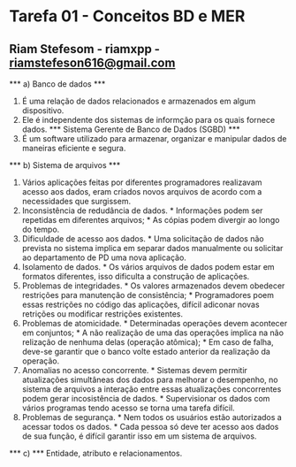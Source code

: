# Tarefa 01 - Conceitos BD e MER
## Riam Stefesom - riamxpp - riamstefeson616@gmail.com

*** a)  Banco de dados ***
  1. É uma relação de dados relacionados e armazenados em algum dispositivo. 
  2. Ele é independente dos sistemas de informção para os quais fornece dados.
*** Sistema Gerente de Banco de Dados (SGBD) *** 
  1. É um software utilizado para armazenar, organizar e manipular dados de maneiras eficiente e segura.

*** b)  Sistema de arquivos *** 
  1. Vários aplicações feitas por diferentes programadores realizavam acesso aos dados, eram criados novos arquivos de acordo com a necessidades que surgissem. 
  2. Inconsistência de redudância de dados.
    * Informações podem ser repetidas em diferentes arquivos;
    * As cópias podem divergir ao longo do tempo.
  3. Dificuldade de acesso aos dados. 
    * Uma solicitação de dados não prevista no sistema implica em separar dados manualmente ou solicitar ao departamento de PD uma nova aplicação.
  4. Isolamento de dados. 
    * Os vários arquivos de dados podem estar em formatos diferentes, isso dificulta a construção de aplicações.
  5. Problemas de integridades. 
    * Os valores armazenados devem obedecer restrições para manutenção de consistência;
    * Programadores poem essas restrições no código das aplicações, difícil adiconar novas retrições ou modificar restrições existentes.
  6. Problemas de atomicidade.
    * Determinadas operações devem acontecer em conjuntos;
    * A não realização de uma das operações implica na não relização de nenhuma delas (operação atômica);
    * Em caso de falha, deve-se garantir que o banco volte estado anterior da realização da operação.
  7. Anomalias no acesso concorrente.
    * Sistemas devem permitir atualizações simultâneas dos dados para melhorar o desempenho, no sistema de arquivos a interação entre essas atualizações concorrentes podem gerar incosistência de dados.
    * Supervisionar os dados com vários programas tendo acesso se torna uma tarefa difícil.
  8. Problemas de segurança.
    * Nem todos os usuários estão autorizados a acessar todos os dados.
    * Cada pessoa só deve ter acesso aos dados de sua função, é difícil garantir isso em um sistema de arquivos.
  
*** c) *** Entidade, atributo e relacionamentos.
